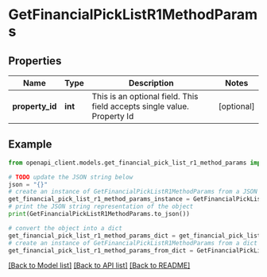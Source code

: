 # GetFinancialPickListR1MethodParams


## Properties

Name | Type | Description | Notes
------------ | ------------- | ------------- | -------------
**property_id** | **int** | This is an optional field. This field accepts single value. Property Id | [optional] 

## Example

```python
from openapi_client.models.get_financial_pick_list_r1_method_params import GetFinancialPickListR1MethodParams

# TODO update the JSON string below
json = "{}"
# create an instance of GetFinancialPickListR1MethodParams from a JSON string
get_financial_pick_list_r1_method_params_instance = GetFinancialPickListR1MethodParams.from_json(json)
# print the JSON string representation of the object
print(GetFinancialPickListR1MethodParams.to_json())

# convert the object into a dict
get_financial_pick_list_r1_method_params_dict = get_financial_pick_list_r1_method_params_instance.to_dict()
# create an instance of GetFinancialPickListR1MethodParams from a dict
get_financial_pick_list_r1_method_params_from_dict = GetFinancialPickListR1MethodParams.from_dict(get_financial_pick_list_r1_method_params_dict)
```
[[Back to Model list]](../README.md#documentation-for-models) [[Back to API list]](../README.md#documentation-for-api-endpoints) [[Back to README]](../README.md)


